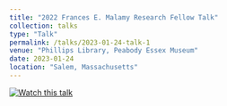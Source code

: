 ```yaml
---
title: "2022 Frances E. Malamy Research Fellow Talk"
collection: talks
type: "Talk"
permalink: /talks/2023-01-24-talk-1
venue: "Phillips Library, Peabody Essex Museum"
date: 2023-01-24
location: "Salem, Massachusetts"
---
```


[![Watch this talk](https://img.youtube.com/vi/ixvsgNs6t-s/0.jpg)](https://www.youtube.com/watch?v=ixvsgNs6t-s)
